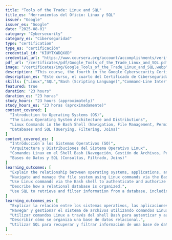 ```yaml
---
title: "Tools of the Trade: Linux and SQL"
title_es: "Herramientas del Oficio: Linux y SQL"
issuer: "Google"
issuer_es: "Google"
date: "2025-08-01"
category: "Cybersecurity"
category_es: "Ciberseguridad"
type: "certification"
type_es: "certificación"
credential_id: "KIUYTXWDQX8D"
credential_url: "https://www.coursera.org/account/accomplishments/verify/KIUYTXWDQX8D"
pdf_url: "/certificates/pdf/Google_Tools_of_the_Trade_Linux_and_SQL.pdf"
image: "/certificates/img/Google_Tools_of_the_Trade_Linux_and_SQL.webp"
description: "This course, the fourth in the Google Cybersecurity Certificate, introduces foundational computing skills for a security analyst. It focuses on the Linux operating system, including using the Bash shell for file system management, user authentication/authorization, and essential commands. Additionally, it teaches SQL for querying and managing data in a relational database."
description_es: "Este curso, el cuarto del Certificado de Ciberseguridad de Google, presenta habilidades informáticas fundamentales para un analista de seguridad. Se centra en el sistema operativo Linux, incluyendo el uso del shell Bash para la gestión del sistema de archivos, autenticación/autorización de usuarios y comandos esenciales. Además, enseña SQL para consultar y gestionar datos en una base de datos relacional."
skills: ["Linux","SQL","Bash (Scripting Language)","Command-Line Interface","Operating Systems","Database Management","File Systems","User Authentication","User Authorization"]
featured: true
duration: "23 hours"
duration_es: "23 horas"
study_hours: "23 hours (approximately)"
study_hours_es: "23 horas (aproximadamente)"
content_covered: [
  "Introduction to Operating Systems (OS)",
  "The Linux Operating System Architecture and Distributions",
  "Linux Commands in the Bash Shell (Navigation, File Management, Permissions)",
  "Databases and SQL (Querying, Filtering, Joins)"
]
content_covered_es: [
  "Introducción a los Sistemas Operativos (SO)",
  "Arquitectura y Distribuciones del Sistema Operativo Linux",
  "Comandos Linux en el Shell Bash (Navegación, Gestión de Archivos, Permisos)",
  "Bases de Datos y SQL (Consultas, Filtrado, Joins)"
]
learning_outcomes: [
  "Explain the relationship between operating systems, applications, and hardware.",
  "Navigate and manage the file system using Linux commands via the Bash shell.",
  "Use Linux commands via the Bash shell to authenticate and authorize users.",
  "Describe how a relational database is organized.",
  "Use SQL to retrieve and filter information from a database, including performing joins."
]
learning_outcomes_es: [
  "Explicar la relación entre los sistemas operativos, las aplicaciones y el hardware.",
  "Navegar y gestionar el sistema de archivos utilizando comandos Linux a través del shell Bash.",
  "Utilizar comandos Linux a través del shell Bash para autenticar y autorizar usuarios.",
  "Describir cómo se organiza una base de datos relacional.",
  "Utilizar SQL para recuperar y filtrar información de una base de datos, incluyendo la realización de joins."
]
---
```

